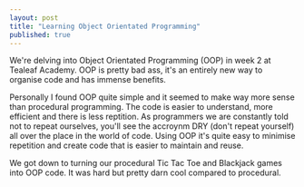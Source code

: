 ```yaml
---
layout: post
title: "Learning Object Orientated Programming"
published: true
---
```


We're delving into Object Orientated Programming (OOP) in week 2 at Tealeaf Academy. OOP is pretty bad ass, it's an entirely new way to organise code and has immense benefits.

Personally I found OOP quite simple and it seemed to make way more sense than procedural programming. The code is easier to understand, more efficient and there is less reptition. As programmers we are constantly told not to repeat ourselves, you'll see the accroynm DRY (don't repeat yourself) all over the place in the world of code. Using OOP it's quite easy to minimise repetition and create code that is easier to maintain and reuse.

We got down to turning our procedural Tic Tac Toe and Blackjack games into OOP code. It was hard but pretty darn cool compared to procedural.
